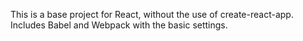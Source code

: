 This is a base project for React, without the use of create-react-app.
Includes Babel and Webpack with the basic settings.